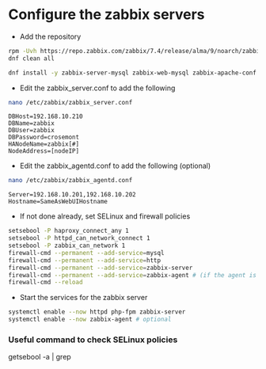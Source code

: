 # Configure the zabbix servers
* Add the repository
```bash
rpm -Uvh https://repo.zabbix.com/zabbix/7.4/release/alma/9/noarch/zabbix-release-latest-7.4.el9.noarch.rpm
dnf clean all
```

```bash
dnf install -y zabbix-server-mysql zabbix-web-mysql zabbix-apache-conf zabbix-sql-scripts zabbix-selinux-policy zabbix-agent mariadb
```

* Edit the zabbix_server.conf to add the following
```bash
nano /etc/zabbix/zabbix_server.conf
```
    DBHost=192.168.10.210
    DBName=zabbix
    DBUser=zabbix
    DBPassword=crosemont
    HANodeName=zabbix[#]
    NodeAddress=[nodeIP]

* Edit the zabbix_agentd.conf to add the following (optional)
```bash
nano /etc/zabbix/zabbix_agentd.conf
```
    Server=192.168.10.201,192.168.10.202
    Hostname=SameAsWebUIHostname

* If not done already, set SELinux and firewall policies
```bash
setsebool -P haproxy_connect_any 1
setsebool -P httpd_can_network_connect 1
setsebool -P zabbix_can_network 1
firewall-cmd --permanent --add-service=mysql
firewall-cmd --permanent --add-service=http
firewall-cmd --permanent --add-service=zabbix-server
firewall-cmd --permanent --add-service=zabbix-agent # (if the agent is configured on this machine)
firewall-cmd --reload
```

* Start the services for the zabbix server
```bash
systemctl enable --now httpd php-fpm zabbix-server
systemctl enable --now zabbix-agent # optional
```

### Useful command to check SELinux policies
getsebool -a | grep
